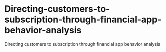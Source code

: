 # Directing-customers-to-subscription-through-financial-app-behavior-analysis
Directing customers to subscription through financial app behavior analysis
